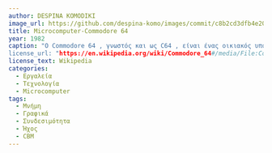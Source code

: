 ```yaml
---
author: DESPINA KOMODIKI
image_url: https://github.com/despina-komo/images/commit/c8b2cd3dfb4e200a9972038528b735668bbd89bd
title: Microcomputer-Commodore 64
year: 1982 
caption: "Ο Commodore 64 , γνωστός και ως C64 , είναι ένας οικιακός υπολογιστής 8-bit που παρουσιάστηκε τον Ιανουάριο του 1982 από την Commodore International.Έχει καταγραφεί στα Παγκόσμια Ρεκόρ Γκίνες ως το μοντέλο με τις περισσότερες πωλήσεις μεμονωμένου υπολογιστή όλων των εποχών. Το C64 πήρε το όνομά του από τα 64 kilobyte μνήμης RAM. Έχει υποστήριξη για πολύχρωμα sprites και ένα προσαρμοσμένο τσιπ για δημιουργία κυματομορφών, το C64 θα μπορούσε να δημιουργήσει ανώτερα οπτικά και ήχο σε σύγκριση με συστήματα χωρίς τέτοιο προσαρμοσμένο υλικό.
license_url: "https://en.wikipedia.org/wiki/Commodore_64#/media/File:Commodore-64-Computer-FL.jpg" 
license_text: Wikipedia 
categories:
  - Εργαλεία
  - Τεχνολογία
  - Microcomputer
tags:
  - Μνήμη
  - Γραφικά
  - Συνδεσιμότητα	
  - Ήχος
  - CBM
---
```

